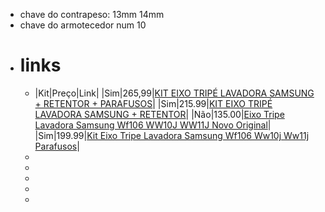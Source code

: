 - chave do contrapeso: 13mm 14mm
- chave do armotecedor num 10
- # links
	- |Kit|Preço|Link|
	  |Sim|265,99|[KIT EIXO TRIPÉ LAVADORA SAMSUNG + RETENTOR + PARAFUSOS](https://geofrio.com.br/produtos/kit-eixo-tripe-lavadora-samsung-retentor-parafusos/)|
	  |Sim|215.99|[KIT EIXO TRIPÉ LAVADORA SAMSUNG + RETENTOR](https://geofrio.com.br/produtos/kit-eixo-tripe-lavadora-samsung-retentor/)|
	  |Não|135.00|[Eixo Tripe Lavadora Samsung Wf106 WW10J WW11J Novo Original](https://geofrio.com.br/produtos/eixo-tripe-lavadora-samsung-wf106-ww10j-ww11j-novo-original/)|
	  |Sim|199.99|[Kit Eixo Tripe Lavadora Samsung Wf106 Ww10j Ww11j Parafusos](https://produto.mercadolivre.com.br/MLB-3694663450-kit-eixo-tripe-lavadora-samsung-wf106-ww10j-ww11j-parafusos-_JM#polycard_client=search-nordic&position=27&search_layout=stack&type=item&tracking_id=aa3b745c-155a-4e4c-b5af-1b14e1fb790f&wid=MLB3694663450&sid=search)|
	-
	-
	-
	-
	-